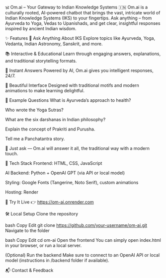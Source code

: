🕉️ Om.ai – Your Gateway to Indian Knowledge Systems 🇮🇳
Om.ai is a culturally rooted, AI-powered chatbot that brings the vast, intricate world of Indian Knowledge Systems (IKS) to your fingertips. Ask anything – from Ayurveda to Yoga, Vedas to Upanishads, and get clear, insightful responses inspired by ancient Indian wisdom.

✨ Features
🧠 Ask Anything About IKS
Explore topics like Ayurveda, Yoga, Vedanta, Indian Astronomy, Sanskrit, and more.

📚 Interactive & Educational
Learn through engaging answers, explanations, and traditional storytelling formats.

🔄 Instant Answers
Powered by AI, Om.ai gives you intelligent responses, 24/7.

🎨 Beautiful Interface
Designed with traditional motifs and modern animations to make learning delightful.

🌿 Example Questions
What is Ayurveda’s approach to health?

Who wrote the Yoga Sutras?

What are the six darshanas in Indian philosophy?

Explain the concept of Prakriti and Purusha.

Tell me a Panchatantra story.

💬 Just ask — Om.ai will answer it all, the traditional way with a modern touch.

🔧 Tech Stack
Frontend: HTML, CSS, JavaScript

AI Backend: Python + OpenAI GPT (via API or local model)

Styling: Google Fonts (Tangerine, Noto Serif), custom animations

Hosting: Render

🚀 Try It Live
👉 https://om-ai.onrender.com

🛠️ Local Setup
Clone the repository

bash
Copy
Edit
git clone https://github.com/your-username/om-ai.git
Navigate to the folder

bash
Copy
Edit
cd om-ai
Open the frontend
You can simply open index.html in your browser, or run a local server.

(Optional) Run the backend
Make sure to connect to an OpenAI API or local model (instructions in /backend folder if available).

📬 Contact & Feedback

